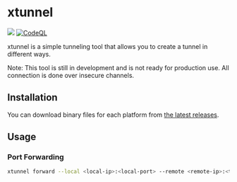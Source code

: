 # xtunnel

[![](https://img.shields.io/static/v1?label=Sponsor&message=%E2%9D%A4&logo=GitHub&color=%23fe8e86)](https://github.com/sponsors/eminmuhammadi)
[![CodeQL](https://github.com/eminmuhammadi/xtunnel/actions/workflows/codeql-analysis.yml/badge.svg)](https://github.com/eminmuhammadi/xtunnel/actions/workflows/codeql-analysis.yml)

xtunnel is a simple tunneling tool that allows you to create a tunnel in different ways.

Note: This tool is still in development and is not ready for production use. All connection is done over insecure channels.

## Installation

You can download binary files for each platform from [the latest releases](https://github.com/eminmuhammadi/xtunnel/releases).

## Usage

### Port Forwarding
```bash
xtunnel forward --local <local-ip>:<local-port> --remote <remote-ip>:<tcp-port> --protocol tcp
```
